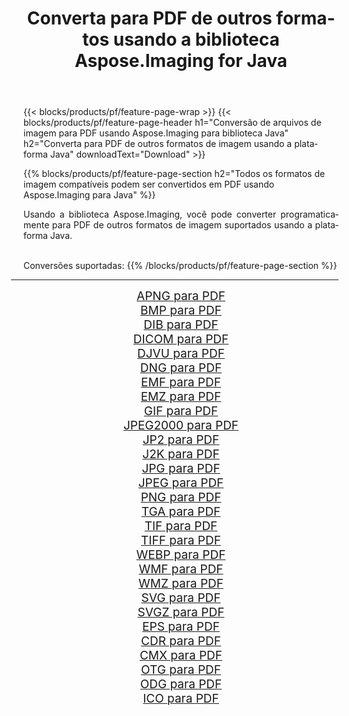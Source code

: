 ﻿---
title: Converta para PDF de outros formatos usando a biblioteca Aspose.Imaging for Java 
weight: 3920
url: /pt/java/conversion/to/pdf 
lang: pt
langdirlevel: 2
locales: zh-hans,ja,it,ru,de,es,fr,nl,id,lt,pl,pt,vi,tr,ko,zh-hant,ar,hi,th,sv,cs,uk,he
description: Usando Aspose.Imaging você pode converter para PDF de outros formatos usando Java
---

{{< blocks/products/pf/feature-page-wrap >}}
{{< blocks/products/pf/feature-page-header h1="Conversão de arquivos de imagem para PDF usando Aspose.Imaging para biblioteca Java" h2="Converta para PDF de outros formatos de imagem usando a plataforma Java" downloadText="Download" >}}


{{% blocks/products/pf/feature-page-section  h2="Todos os formatos de imagem compatíveis podem ser convertidos em PDF usando Aspose.Imaging para Java" %}}
<p align=justify>Usando a biblioteca Aspose.Imaging, você pode converter programaticamente para PDF de outros formatos de imagem suportados usando a plataforma Java.</p>
<br/>
Conversões suportadas:
{{% /blocks/products/pf/feature-page-section %}}
<div class="container-fluid productfamilypage bg-gray">
    <div class="convertypes bg-gray agp-content section">
        <div class="container">
		<hr style="margin-left:-20px;"/>
		<div class="row other-converters" style="gap: 10px;font-size: 19px;text-align:center;">
		    <div class='col-md-2 other-converter remove-lp remove-rp'><a href="/imaging/pt/java/conversion/apng-to-pdf" style="padding:15px;">APNG para PDF</a></div>
<div class='col-md-2 other-converter remove-lp remove-rp'><a href="/imaging/pt/java/conversion/bmp-to-pdf" style="padding:15px;">BMP para PDF</a></div>
<div class='col-md-2 other-converter remove-lp remove-rp'><a href="/imaging/pt/java/conversion/dib-to-pdf" style="padding:15px;">DIB para PDF</a></div>
<div class='col-md-2 other-converter remove-lp remove-rp'><a href="/imaging/pt/java/conversion/dicom-to-pdf" style="padding:15px;">DICOM para PDF</a></div>
<div class='col-md-2 other-converter remove-lp remove-rp'><a href="/imaging/pt/java/conversion/djvu-to-pdf" style="padding:15px;">DJVU para PDF</a></div>
<div class='col-md-2 other-converter remove-lp remove-rp'><a href="/imaging/pt/java/conversion/dng-to-pdf" style="padding:15px;">DNG para PDF</a></div>
<div class='col-md-2 other-converter remove-lp remove-rp'><a href="/imaging/pt/java/conversion/emf-to-pdf" style="padding:15px;">EMF para PDF</a></div>
<div class='col-md-2 other-converter remove-lp remove-rp'><a href="/imaging/pt/java/conversion/emz-to-pdf" style="padding:15px;">EMZ para PDF</a></div>
<div class='col-md-2 other-converter remove-lp remove-rp'><a href="/imaging/pt/java/conversion/gif-to-pdf" style="padding:15px;">GIF para PDF</a></div>
<div class='col-md-2 other-converter remove-lp remove-rp'><a href="/imaging/pt/java/conversion/jpeg2000-to-pdf" style="padding:15px;">JPEG2000 para PDF</a></div>
<div class='col-md-2 other-converter remove-lp remove-rp'><a href="/imaging/pt/java/conversion/jp2-to-pdf" style="padding:15px;">JP2 para PDF</a></div>
<div class='col-md-2 other-converter remove-lp remove-rp'><a href="/imaging/pt/java/conversion/j2k-to-pdf" style="padding:15px;">J2K para PDF</a></div>
<div class='col-md-2 other-converter remove-lp remove-rp'><a href="/imaging/pt/java/conversion/jpg-to-pdf" style="padding:15px;">JPG para PDF</a></div>
<div class='col-md-2 other-converter remove-lp remove-rp'><a href="/imaging/pt/java/conversion/jpeg-to-pdf" style="padding:15px;">JPEG para PDF</a></div>
<div class='col-md-2 other-converter remove-lp remove-rp'><a href="/imaging/pt/java/conversion/png-to-pdf" style="padding:15px;">PNG para PDF</a></div>
<div class='col-md-2 other-converter remove-lp remove-rp'><a href="/imaging/pt/java/conversion/tga-to-pdf" style="padding:15px;">TGA para PDF</a></div>
<div class='col-md-2 other-converter remove-lp remove-rp'><a href="/imaging/pt/java/conversion/tif-to-pdf" style="padding:15px;">TIF para PDF</a></div>
<div class='col-md-2 other-converter remove-lp remove-rp'><a href="/imaging/pt/java/conversion/tiff-to-pdf" style="padding:15px;">TIFF para PDF</a></div>
<div class='col-md-2 other-converter remove-lp remove-rp'><a href="/imaging/pt/java/conversion/webp-to-pdf" style="padding:15px;">WEBP para PDF</a></div>
<div class='col-md-2 other-converter remove-lp remove-rp'><a href="/imaging/pt/java/conversion/wmf-to-pdf" style="padding:15px;">WMF para PDF</a></div>
<div class='col-md-2 other-converter remove-lp remove-rp'><a href="/imaging/pt/java/conversion/wmz-to-pdf" style="padding:15px;">WMZ para PDF</a></div>
<div class='col-md-2 other-converter remove-lp remove-rp'><a href="/imaging/pt/java/conversion/svg-to-pdf" style="padding:15px;">SVG para PDF</a></div>
<div class='col-md-2 other-converter remove-lp remove-rp'><a href="/imaging/pt/java/conversion/svgz-to-pdf" style="padding:15px;">SVGZ para PDF</a></div>
<div class='col-md-2 other-converter remove-lp remove-rp'><a href="/imaging/pt/java/conversion/eps-to-pdf" style="padding:15px;">EPS para PDF</a></div>
<div class='col-md-2 other-converter remove-lp remove-rp'><a href="/imaging/pt/java/conversion/cdr-to-pdf" style="padding:15px;">CDR para PDF</a></div>
<div class='col-md-2 other-converter remove-lp remove-rp'><a href="/imaging/pt/java/conversion/cmx-to-pdf" style="padding:15px;">CMX para PDF</a></div>
<div class='col-md-2 other-converter remove-lp remove-rp'><a href="/imaging/pt/java/conversion/otg-to-pdf" style="padding:15px;">OTG para PDF</a></div>
<div class='col-md-2 other-converter remove-lp remove-rp'><a href="/imaging/pt/java/conversion/odg-to-pdf" style="padding:15px;">ODG para PDF</a></div>
<div class='col-md-2 other-converter remove-lp remove-rp'><a href="/imaging/pt/java/conversion/ico-to-pdf" style="padding:15px;">ICO para PDF</a></div>
                </div>
        </div>
    </div>
</div>
<br/>


